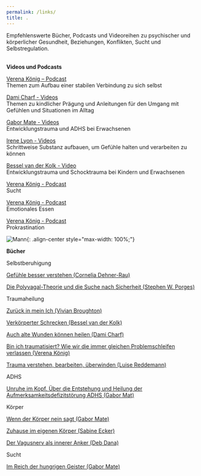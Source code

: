 ```yaml
---
permalink: /links/
title: .
---
```

Empfehlenswerte Bücher, Podcasts und Videoreihen zu psychischer und körperlicher Gesundheit, Beziehungen, Konflikten, Sucht und Selbstregulation.\
<br>

**Videos und Podcasts**

[Verena König – Podcast](https://verenakoenig.de/blog-und-podcast)\
Themen zum Aufbau einer stabilen Verbindung zu sich selbst

[Dami Charf - Videos](https://www.youtube.com/c/DamiCharf/videos)\
Themen zu kindlicher Prägung und Anleitungen für den Umgang mit Gefühlen und Situationen im Alltag

[Gabor Mate - Videos](https://www.youtube.com/watch?v=UI6C3ahHpnc)\
Entwicklungstrauma und ADHS bei Erwachsenen

[Irene Lyon - Videos](https://www.youtube.com/watch?v=ytNjWmeKty0)\
Schrittweise Substanz aufbauen, um Gefühle halten und verarbeiten zu können

[Bessel van der Kolk - Video](https://www.youtube.com/watch?v=szvCMwl_d-E "Bessel van der Kolk - Video")\
Entwicklungstrauma und Schocktrauma bei Kindern und Erwachsenen

[Verena König - Podcast](https://www.youtube.com/watch?v=3knoJSwFfok "Verena König - Podcast")\
Sucht

[Verena König - Podcast](https://www.youtube.com/watch?v=Yd5vWjDldJ0 "Verena König - Podcast")\
Emotionales Essen

[Verena König - Podcast](https://www.youtube.com/watch?v=sw5JM58PENk "Verena König - Podcast")\
Prokrastination

![Mann](/assets/images/Links_Weiterführendes_Mann_klein.jpg){: .align-center style="max-width: 100%;"}

**Bücher**

Selbstberuhigung

[Gefühle besser verstehen (Cornelia Dehner-Rau)](https://www.amazon.de/dp/3442177820)

[Die Polyvagal-Theorie und die Suche nach Sicherheit (Stephen W. Porges)](https://www.amazon.de/dp/3944476190)



Traumaheilung

[Zurück in mein Ich (Vivian Broughton)](https://www.amazon.de/dp/3466346339)

[Verkörperter Schrecken (Bessel van der Kolk)](https://www.amazon.de/dp/3944476131)

[Auch alte Wunden können heilen (Dami Charf)](https://www.amazon.de/dp/B077C3WLBJ)

[Bin ich traumatisiert? Wie wir die immer gleichen Problemschleifen verlassen (Verena König)](https://www.amazon.de/dp/3833878355)

[Trauma verstehen, bearbeiten, überwinden (Luise Reddemann)](https://www.amazon.de/dp/3432111045)



ADHS

[Unruhe im Kopf. Über die Entstehung und Heilung der Aufmerksamkeitsdefizitstörung ADHS (Gabor Mat)](https://www.beck-shop.de/mate-unruhe-kopf/product/32893907)

Körper

[](https://www.amazon.de/dp/3962571744)[Wenn der Körper nein sagt (Gabor Mate)](https://www.buecher.de/shop/sprachpsychologie/wenn-der-koerper-nein-sagt/mat-gabor/products_products/detail/prod_id/59394668/)

[Zuhause im eigenen Körper (Sabine Ecker)](https://www.beltz.de/fachmedien/psychologie/produkte/details/50814-zuhause-im-eigenen-koerper.html)

[Der Vagusnerv als innerer Anker (Deb Dana)](https://www.amazon.de/dp/3466347866)



Sucht

[](https://www.amazon.de/dp/B095J2NPP8)[Im Reich der hungrigen Geister (Gabor Mate)](https://www.buecher.de/shop/buecher/im-reich-der-hungrigen-geister/mat-gabor/products_products/detail/prod_id/60426930/)





[](https://www.amazon.de/dp/3944476190)

[](https://www.amazon.de/dp/3466347866)

[](https://www.beck-shop.de/mate-unruhe-kopf/product/32893907)